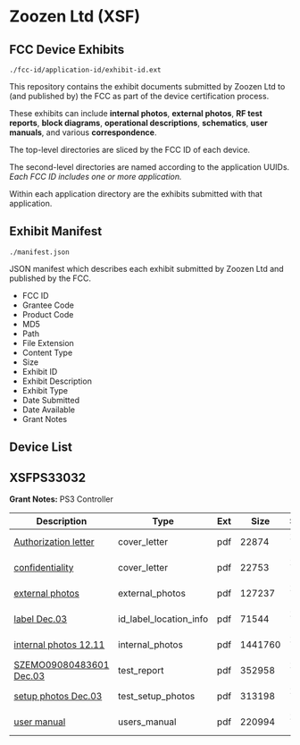 # Zoozen Ltd (XSF)
## FCC Device Exhibits

```
./fcc-id/application-id/exhibit-id.ext
```

This repository contains the exhibit documents submitted by Zoozen Ltd to (and published by) the FCC as part of the device certification process.

These exhibits can include **internal photos**, **external photos**, **RF test reports**, **block diagrams**, **operational descriptions**, **schematics**, **user manuals**, and various **correspondence**.

The top-level directories are sliced by the FCC ID of each device.

The second-level directories are named according to the application UUIDs. *Each FCC ID includes one or more application.*

Within each application directory are the exhibits submitted with that application. 

## Exhibit Manifest

```
./manifest.json
```

JSON manifest which describes each exhibit submitted by Zoozen Ltd and published by the FCC.

- FCC ID
- Grantee Code
- Product Code
- MD5
- Path
- File Extension
- Content Type
- Size
- Exhibit ID
- Exhibit Description
- Exhibit Type
- Date Submitted
- Date Available
- Grant Notes

## Device List
## XSFPS33032
**Grant Notes:** PS3 Controller

| Description | Type | Ext | Size | Submitted | Available |
| ----------- | ---- | --- | ---- | --------- | --------- |
| [Authorization letter](XSFPS33032/ef2f66be0b5260e772f540f1df31ab87/1212894.pdf) | cover_letter | pdf | 22874 | 2009-12-13 | 2009-12-13 |
| [confidentiality](XSFPS33032/ef2f66be0b5260e772f540f1df31ab87/1212895.pdf) | cover_letter | pdf | 22753 | 2009-12-13 | 2009-12-13 |
| [external photos](XSFPS33032/ef2f66be0b5260e772f540f1df31ab87/1212896.pdf) | external_photos | pdf | 127237 | 2009-12-13 | 2009-12-13 |
| [label Dec.03](XSFPS33032/ef2f66be0b5260e772f540f1df31ab87/1212897.pdf) | id_label_location_info | pdf | 71544 | 2009-12-13 | 2009-12-13 |
| [internal photos 12.11](XSFPS33032/ef2f66be0b5260e772f540f1df31ab87/1212898.pdf) | internal_photos | pdf | 1441760 | 2009-12-13 | 2009-12-13 |
| [SZEMO09080483601 Dec.03](XSFPS33032/ef2f66be0b5260e772f540f1df31ab87/1212902.pdf) | test_report | pdf | 352958 | 2009-12-13 | 2009-12-13 |
| [setup photos Dec.03](XSFPS33032/ef2f66be0b5260e772f540f1df31ab87/1212903.pdf) | test_setup_photos | pdf | 313198 | 2009-12-13 | 2009-12-13 |
| [user manual](XSFPS33032/ef2f66be0b5260e772f540f1df31ab87/1212904.pdf) | users_manual | pdf | 220994 | 2009-12-13 | 2009-12-13 |
